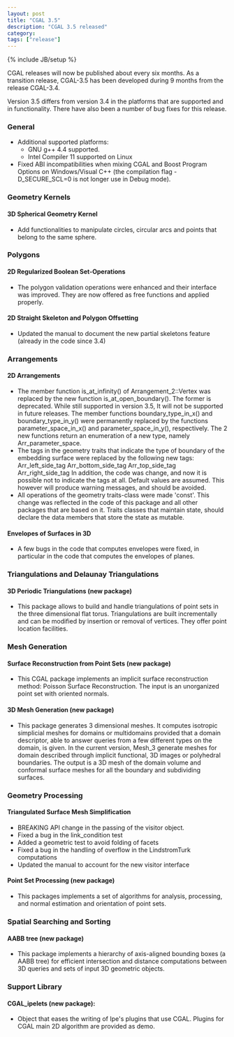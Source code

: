 ```yaml
---
layout: post
title: "CGAL 3.5"
description: "CGAL 3.5 released"
category:
tags: ["release"]
---
```

{% include JB/setup %}
<p>
  CGAL releases will now be published about every six months. As a transition
  release, CGAL-3.5 has been developed during 9 months from the release
  CGAL-3.4.</p>

<p>Version 3.5 differs from version 3.4 in the platforms that are supported and
  in functionality.  There have also been a number of bug fixes for this release.</p>

<h3>General</h3>
<ul>
  <li>Additional supported platforms:
    <ul>
      <li>GNU g++ 4.4 supported.</li>
      <li>Intel Compiler 11 supported on Linux</li>
    </ul>
	</li>
  <li>Fixed ABI incompatibilities when mixing CGAL and Boost Program Options
    on Windows/Visual C++ (the compilation flag -D_SECURE_SCL=0 is not
    longer use in Debug mode).</li>
</ul>

<h3>Geometry Kernels</h3>

<h4>3D Spherical Geometry Kernel</h4>
<ul>
  <li>
    Add functionalities to manipulate circles, circular arcs and points
    that belong to the same sphere.
	</li>
</ul>
<h3>Polygons</h3>

<h4>2D Regularized Boolean Set-Operations</h4>
<ul>
  <li>The polygon validation operations were enhanced and their interface was
    improved. They are now offered as free functions and applied properly.
	</li>
</ul>
<h4>2D Straight Skeleton and Polygon Offsetting </h4>
<ul>
  <li>Updated the manual to document the new partial skeletons feature
    (already in the code since 3.4)
	</li>
</ul>

<h3>Arrangements</h3>

<h4>2D Arrangements</h4>
<ul>
  <li>The member function is_at_infinity() of Arrangement_2::Vertex was
    replaced by the new function is_at_open_boundary(). The former is
    deprecated. While still supported in version 3.5, It will not be
    supported in future releases. The member functions boundary_type_in_x()
    and boundary_type_in_y() were permanently replaced by the functions
    parameter_space_in_x() and parameter_space_in_y(), respectively. The 2
    new functions return an enumeration of a new type, namely
    Arr_parameter_space.
	</li>
  <li> The tags in the geometry traits that indicate the type of boundary of
    the embedding surface were replaced by the following new tags:
    Arr_left_side_tag
    Arr_bottom_side_tag
    Arr_top_side_tag
    Arr_right_side_tag
    In addition, the code was change, and now it is possible not to
    indicate the tags at all. Default values are assumed. This however will
    produce warning messages, and should be avoided.
	</li>
  <li> All operations of the geometry traits-class were made 'const'. This
    change was reflected in the code of this package and all other packages
    that are based on it. Traits classes that maintain state, should
    declare the data members that store the state as mutable.
	</li>
</ul>
<h4>Envelopes of Surfaces in 3D</h4>
<ul>
  <li> A few bugs in the code that computes envelopes were fixed, in
    particular in the code that computes the envelopes of planes.
	</li>
</ul>

<h3>Triangulations and Delaunay Triangulations</h3>

<h4>3D Periodic Triangulations (new package)</h4>

<ul>
  <li> This package allows to build and handle triangulations of point sets in
    the three dimensional flat torus. Triangulations are built
    incrementally and can be modified by insertion or removal of
    vertices. They offer point location facilities.
	</li>
</ul>

<h3>Mesh Generation</h3>

<h4>Surface Reconstruction from Point Sets (new package)</h4>
<ul>
  <li> This CGAL package implements an implicit surface reconstruction method:
    Poisson Surface Reconstruction. The input is an unorganized point set
    with oriented normals.
	</li>
</ul>
<h4>3D Mesh Generation (new package)</h4>
<ul>
  <li> This package generates 3 dimensional meshes.  It computes isotropic
    simplicial meshes for domains or multidomains provided that a domain
    descriptor, able to answer queries from a few different types on the
    domain, is given.  In the current version, Mesh_3 generate meshes for
    domain described through implicit functional, 3D images or polyhedral
    boundaries.  The output is a 3D mesh of the domain volume and conformal
    surface meshes for all the boundary and subdividing surfaces.
	</li>
</ul>
<h3>Geometry Processing</h3>

<h4>Triangulated Surface Mesh Simplification</h4>

<ul>
  <li>  BREAKING API change in the passing of the visitor object.
  </li>
  <li>  Fixed a bug in the link_condition test
  </li>  
  <li>  Added a geometric test to avoid folding of facets
  </li>
  <li>  Fixed a bug in the handling of overflow in the LindstromTurk
    computations
  </li>
  <li>  Updated the manual to account for the new visitor interface
  </li>
</ul>
<h4>Point Set Processing (new package)</h4>

<ul>
  <li>  This packages implements a set of algorithms for analysis, processing,
    and normal estimation and orientation of point sets.
  </li>
</ul>

<h3>Spatial Searching and Sorting</h3>

<h4>AABB tree (new package)</h4>

<ul>
  <li>This package implements a hierarchy of axis-aligned bounding boxes (a
    AABB tree) for efficient intersection and distance computations between
    3D queries and sets of input 3D geometric objects.
  </li>
</ul>
<h3>Support Library</h3>

<h4>CGAL_ipelets (new package):</h4>
<ul>
  <li> Object that eases the writing of Ipe's plugins that use CGAL.
    Plugins for CGAL main 2D algorithm are provided as demo.
  </li>

</ul>
